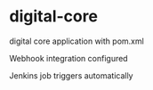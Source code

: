 # digital-core

digital core application with pom.xml

Webhook integration configured

Jenkins job triggers automatically

